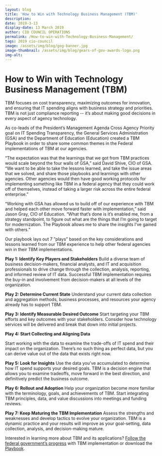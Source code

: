 ```yaml
---
layout: blog
title: 'How to Win with Technology Business Management (TBM)'
description:
date: 2019-3-13
display-date: 13 March 2019
author: CIO COUNCIL OPERATIONS
permalink: /How-to-win-with-Technology-Business-Management/
tags: 2019 cio-council
image: /assets/img/blog/gog-banner.jpg
image-thumbnail: /assets/img/blog/gears-of-gov-awards-logo.png
img-alt: 
---
```

# How to Win with Technology Business Management (TBM)

TBM focuses on cost transparency, maximizing outcomes for innovation, and ensuring that IT spending aligns with business strategy and priorities. TBM is not just compliance reporting -- it’s about making good decisions in every aspect of agency technology.

As co-leads of the President’s Management Agenda Cross Agency Priority goal on IT Spending Transparency, the General Services Administration (GSA) and the Department of Education (Education) created a TBM Playbook in order to share some common themes in the Federal implementations of TBM at our agencies. 

“The expectation was that the learnings that we got from TBM practices would scale beyond the four walls of GSA,” said David Shive, CIO of GSA. “We want to be able to take the lessons learned, and take the issue areas that we solved, and share those playbooks and learnings with other agencies. Other agencies would then have good working protocols for implementing something like TBM in a federal agency that they could work off of themselves, instead of taking a larger risk across the entire federal enterprise.”

“Working with GSA has allowed us to build off of our experience with TBM and helped each other move forward faster with implementation,” said Jason Gray, CIO of Education. “What that’s done is it’s enabled me, from a strategy standpoint, to figure out what are the things that I’m going to target for modernization. The Playbook allows me to share the insights I’ve gained with others.” 

Our playbook lays out 7 ”plays” based on the key considerations and lessons learned from our TBM experience to help other federal agencies win in their TBM implementations.

**Play 1: Identify Key Players and Stakeholders**
Build a diverse team of business decision-makers, financial analysts, and IT and acquisition professionals to drive change through the collection, analysis, reporting, and informed review of IT data. Successful TBM implementation requires the buy-in and involvement from decision-makers at all levels of the organization.

**Play 2: Determine Current State**
Understand your current data collection and aggregation methods, business processes, and resources your agency already has to support TBM.

**Play 3: Identify Measurable Desired Outcome**
Start targeting your TBM efforts and key outcomes with your stakeholders. Consider how technology services will be delivered and break that down into initial projects.

**Play 4: Start Collecting and Aligning Data**

Start working with the data to examine the trade-offs of IT spend and their impact on the organization. There’s no such thing as perfect data, but you can derive value out of the data that exists right now.

**Play 5: Look for Insights**
Use the data you've accumulated to determine how IT spend supports your desired goals. TBM is a decision engine that allows you to examine tradeoffs, move forward in the best direction, and definitively predict the business outcome.

**Play 6: Rollout and Adoption**
Help your organization become more familiar with the terminology, goals, and achievements of TBM. Start integrating TBM principles, data, and value discussions into meetings and funding reviews.

**Play 7: Keep Maturing the TBM Implementation**
Assess the strengths and weaknesses and develop tactics to evolve your organization. TBM is a dynamic practice and your results will improve as your goal-setting, data collection, analysis, and decision-making mature.

Interested in learning more about TBM and its applications? [Follow the federal government’s progress](https://www.performance.gov/CAP/CAP_goal_10.html) with TBM implementation or download the [Playbook](https://tech.gsa.gov/playbooks/tbm/). 

